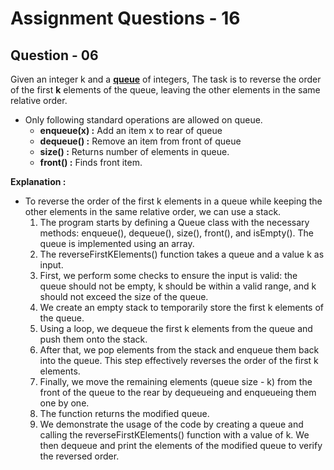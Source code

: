 # **Assignment Questions - 16**
## **Question - 06**

Given an integer k and a **[queue](https://www.geeksforgeeks.org/queue-data-structure/)** of integers, The task is to reverse the order of the first **k** elements of the queue, leaving the other elements in the same relative order.
- Only following standard operations are allowed on queue.
    - **enqueue(x) :** Add an item x to rear of queue
    - **dequeue() :** Remove an item from front of queue
    - **size() :** Returns number of elements in queue.
    - **front() :** Finds front item.
    
**Explanation :**
- To reverse the order of the first k elements in a queue while keeping the other elements in the same relative order, we can use a stack. 
    1. The program starts by defining a Queue class with the necessary methods: enqueue(), dequeue(), size(), front(), and isEmpty(). The queue is implemented using an array.
    2. The reverseFirstKElements() function takes a queue and a value k as input.
    3. First, we perform some checks to ensure the input is valid: the queue should not be empty, k should be within a valid range, and k should not exceed the size of the queue.
    4. We create an empty stack to temporarily store the first k elements of the queue.
    5. Using a loop, we dequeue the first k elements from the queue and push them onto the stack.
    6. After that, we pop elements from the stack and enqueue them back into the queue. This step effectively reverses the order of the first k elements.
    7. Finally, we move the remaining elements (queue size - k) from the front of the queue to the rear by dequeueing and enqueueing them one by one.
    8. The function returns the modified queue.
    9. We demonstrate the usage of the code by creating a queue and calling the reverseFirstKElements() function with a value of k. We then dequeue and print the elements of the modified queue to verify the reversed order.